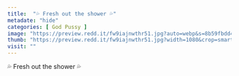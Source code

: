 ```yaml
---
title:  "💦 Fresh out the shower 💦"
metadate: "hide"
categories: [ God Pussy ]
image: "https://preview.redd.it/fw9iajnwthr51.jpg?auto=webp&s=8b59fbdd45d356b139883733467030362d2c3d69"
thumb: "https://preview.redd.it/fw9iajnwthr51.jpg?width=1080&crop=smart&auto=webp&s=2417736a404ff7d697c366403dd715d91e9361ef"
visit: ""
---
```

💦 Fresh out the shower 💦

